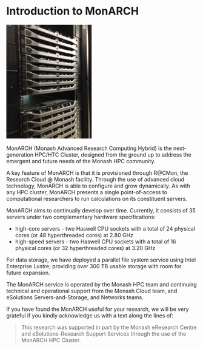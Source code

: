 # Introduction to MonARCH

![MonARCH Compute Nodes](images/MonARCH.png)

MonARCH (Monash Advanced Research
Computing Hybrid) is the next-generation HPC/HTC Cluster, designed from the
ground up to address the emergent and future needs of the Monash HPC community.

A key feature of MonARCH is that it is provisioned through R@CMon, the Research
Cloud @ Monash facility. Through the use of advanced cloud technology, MonARCH
is able to configure and grow dynamically. As with any HPC cluster, MonARCH
presents a single point-of-access to computational researchers to run
calculations on its constituent servers.

MonARCH aims to continually develop over time. Currently, it consists of 35
servers under two complementary hardware specifications:

* high-core servers - two Haswell CPU sockets with a total of 24 physical cores
  (or 48 hyperthreaded cores) at 2.80 GHz
* high-speed servers - two Haswell CPU sockets with a total of 16 physical
  cores (or 32 hyperthreaded cores) at 3.20 GHz

For data storage, we have deployed a parallel file system service using Intel
Enterprise Lustre; providing over 300 TB usable storage with room for future
expansion.

The MonARCH service is operated by the Monash HPC team and continuing technical
and operational support from the Monash Cloud team, and eSolutions
Servers-and-Storage, and Networks teams.

If you have found the MonARCH useful for your research, we will be very
grateful if you kindly acknowledge us with a text along the lines of:

> This research was supported in part by the Monash eResearch Centre and
> eSolutions-Research Support Services through the use of the MonARCH HPC
> Cluster.
